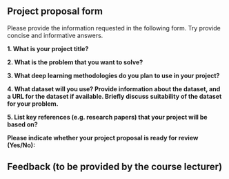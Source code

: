 ## Project proposal form

Please provide the information requested in the following form. Try provide concise and informative answers.

**1. What is your project title?**

**2. What is the problem that you want to solve?**

**3. What deep learning methodologies do you plan to use in your project?**

**4. What dataset will you use? Provide information about the dataset, and a URL for the dataset if available. Briefly discuss suitability of the dataset for your problem.**

**5. List key references (e.g. research papers) that your project will be based on?**

**Please indicate whether your project proposal is ready for review (Yes/No):**

## Feedback (to be provided by the course lecturer)

